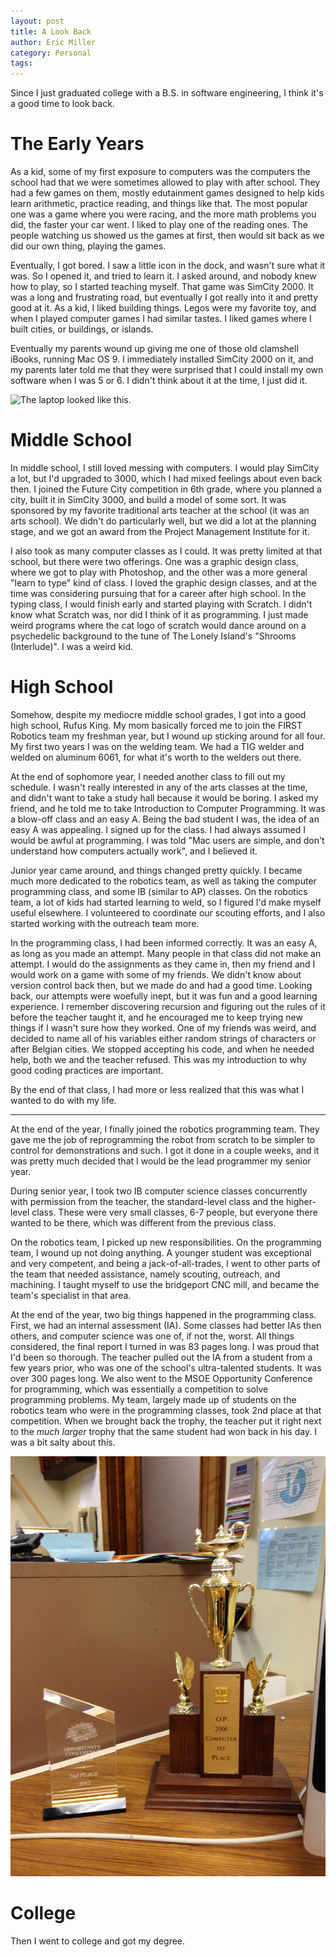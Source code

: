 ```yaml
---
layout: post
title: A Look Back
author: Eric Miller
category: Personal
tags:
---
```


Since I just graduated college with a B.S. in software engineering, I think it's
a good time to look back.

# The Early Years

As a kid, some of my first exposure to computers was the computers the school
had that we were sometimes allowed to play with after school. They had a few
games on them, mostly edutainment games designed to help kids learn arithmetic,
practice reading, and things like that. The most popular one was a game where
you were racing, and the more math problems you did, the faster your car went.
I liked to play one of the reading ones. The people watching us showed us the
games at first, then would sit back as we did our own thing, playing the games.

Eventually, I got bored. I saw a little icon in the dock, and wasn't sure what
it was. So I opened it, and tried to learn it. I asked around, and nobody knew
how to play, so I started teaching myself. That game was SimCity 2000. It was
a long and frustrating road, but eventually I got really into it and pretty
good at it. As a kid, I liked building things. Legos were my favorite toy, and
when I played computer games I had similar tastes. I liked games where I built
cities, or buildings, or islands.

Eventually my parents wound up giving me one of those old clamshell iBooks,
running Mac OS 9. I immediately installed SimCity 2000 on it, and my parents
later told me that they were surprised that I could install my own software
when I was 5 or 6. I didn't think about it at the time, I just did it.

![The laptop looked like this.](http://www.lone-avenger.com/wp-content/uploads/2014/12/ibook_tangerine.jpg)

# Middle School

In middle school, I still loved messing with computers. I would play SimCity a
lot, but I'd upgraded to 3000, which I had mixed feelings about even back then.
I joined the Future City competition in 6th grade, where you planned a city,
built it in SimCity 3000, and build a model of some sort. It was sponsored by
my favorite traditional arts teacher at the school (it was an arts school). We
didn't do particularly well, but we did a lot at the planning stage, and we got
an award from the Project Management Institute for it.

I also took as many computer classes as I could. It was pretty limited at that
school, but there were two offerings. One was a graphic design class, where we
got to play with Photoshop, and the other was a more general "learn to type"
kind of class. I loved the graphic design classes, and at the time was
considering pursuing that for a career after high school. In the typing class,
I would finish early and started playing with Scratch. I didn't know what
Scratch was, nor did I think of it as programming. I just made weird programs
where the cat logo of scratch would dance around on a psychedelic background
to the tune of The Lonely Island's "Shrooms (Interlude)". I was a weird kid.

# High School

Somehow, despite my mediocre middle school grades, I got into a good high
school, Rufus King. My mom basically forced me to join the FIRST Robotics team
my freshman year, but I wound up sticking around for all four. My first two
years I was on the welding team. We had a TIG welder and welded on aluminum
6061, for what it's worth to the welders out there.

At the end of sophomore year, I needed another class to fill out my schedule.
I wasn't really interested in any of the arts classes at the time, and didn't
want to take a study hall because it would be boring. I asked my friend, and he
told me to take Introduction to Computer Programming. It was a blow-off class
and an easy A. Being the bad student I was, the idea of an easy A was appealing.
I signed up for the class. I had always assumed I would be awful at programming.
I was told "Mac users are simple, and don't understand how computers actually
work", and I believed it.

Junior year came around, and things changed pretty quickly. I became much more
dedicated to the robotics team, as well as taking the computer programming
class, and some IB (similar to AP) classes. On the robotics team, a lot of kids
had started learning to weld, so I figured I'd make myself useful elsewhere. I
volunteered to coordinate our scouting efforts, and I also started working with
the outreach team more.

In the programming class, I had been informed correctly.
It was an easy A, as long as you made an attempt. Many people in that class did
not make an attempt. I would do the assignments as they came in, then my friend
and I would work on a game with some of my friends. We didn't know about
version control back then, but we made do and had a good time. Looking back,
our attempts were woefully inept, but it was fun and a good learning experience.
I remember discovering recursion and figuring out the rules of it before the
teacher taught it, and he encouraged me to keep trying new things if I wasn't
sure how they worked. One of my friends was weird, and decided to name all of
his variables either random strings of characters or after Belgian cities. We
stopped accepting his code, and when he needed help, both we and the teacher
refused. This was my introduction to why good coding practices are
important.

By the end of that class, I had more or less realized that this was what I
wanted to do with my life.

* * *

At the end of the year, I finally joined the robotics programming team. They
gave me the job of reprogramming the robot from scratch to be simpler to
control for demonstrations and such. I got it done in a couple weeks, and it
was pretty much decided that I would be the lead programmer my senior year.

During senior year, I took two IB computer science classes concurrently with
permission from the teacher, the standard-level class and the higher-level
class. These were very small classes, 6-7 people, but everyone there wanted to
be there, which was different from the previous class.

On the robotics team, I picked up new responsibilities. On the programming team,
I wound up not doing anything. A younger student was exceptional and very
competent, and being a jack-of-all-trades, I went to other parts of the team
that needed assistance, namely scouting, outreach, and machining. I taught
myself to use the bridgeport CNC mill, and became the team's specialist in that
area.

At the end of the year, two big things happened in the programming class. First,
we had an internal assessment (IA). Some classes had better IAs then others,
and computer science was one of, if not the, worst. All things considered, the
final report I turned in was 83 pages long. I was proud that I'd been so
thorough. The teacher pulled out the IA from a student from a few years prior,
who was one of the school's ultra-talented students. It was over 300 pages long.
We also went to the MSOE Opportunity Conference for programming, which was
essentially a competition to solve programming problems. My team, largely made
up of students on the robotics team who were in the programming classes, took
2nd place at that competition. When we brought back the trophy, the teacher
put it right next to the _much larger_ trophy that the same student had won back
in his day. I was a bit salty about this.

![](/files/images/posts/2017-06-18/IMG_1276.JPG)

# College

Then I went to college and got my degree.
